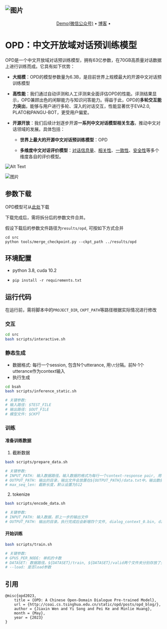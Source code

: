 
![图片](https://lingyou-1302942961.cos.ap-beijing.myqcloud.com/lingyou/166747137310657482761-5415-450b-a792-701f66b87229.png)
------




<p align="center">
  <a href="">Demo(微信公众号)</a> •
  <a href="">博客</a> •
</p>


# OPD：中文开放域对话预训练模型

OPD是一个中文开放域对话预训练模型，拥有63亿参数，在70GB高质量对话数据上进行训练而成。它具有如下优势：

- **大规模**：OPD的模型参数量为6.3B，是目前世界上规模最大的开源中文对话预训练模型

- **高性能**：我们通过自动评测和人工评测来全面评估OPD的性能。评测结果显示，OPD兼顾出色的闲聊能力与知识问答能力。得益于此，OPD的**多轮交互能力突出**，能够与用户进行多轮、深入的对话交互，性能显著优于EVA2.0, PLATO和PANGU-BOT，更受用户偏爱。

- **开源开放**：我们后续计划逐步开源**一系列中文对话模型相关生态**，推动中文对话领域的发展。具体包括：

  - **世界上最大的开源中文对话预训练模型**：OPD

  - **多维度中文对话评价模型**：[对话信息量](https://huggingface.co/thu-coai/roberta-zh-specific)、[相关性](https://huggingface.co/thu-coai/roberta-zh-sensible)、[一致性](https://huggingface.co/thu-coai/roberta-base-cdconv)、[安全性](https://huggingface.co/thu-coai/roberta-base-cold?text=%E6%88%91%E5%96%9C%E6%AC%A2%E4%BD%A0%E3%80%82+%E6%88%91%E7%88%B1%E4%BD%A0)等多个维度各自的评价模型。

![Alt Text](pic/multiturn.gif)

![图片](https://lingyou-1302942961.cos.ap-beijing.myqcloud.com/lingyou/1667550036683b4d9d64c-b8d9-463d-b06b-35648a84f323.png)


## 参数下载

OPD模型可从[此处](https://cloud.tsinghua.edu.cn/d/ea490ba85640419785b5/)下载

下载完成后，需将拆分后的参数文件合并。

假设下载后的参数文件路径为`results/opd`, 可按如下方式合并
```
cd src
python tools/merge_checkpoint.py --ckpt_path ../results/opd
```

## 环境配置

- python 3.8, cuda 10.2

- `pip install -r requirements.txt`

## 运行代码

在运行前，需将脚本中的`PROJECT_DIR`, `CKPT_PATH`等路径根据实际情况进行修改

### 交互


```bash
cd src
bash scripts/interactive.sh
```

### 静态生成

- 数据格式: 每行一个session, 包含N个utterance, 用`\t`分隔。前N-1个utterance作为context输入
- 执行生成
```bash
cd bsah
bash scripts/inference_static.sh

# 关键参数:
# 输入路径: $TEST_FILE
# 输出路径: $OUT_FILE
# 模型文件: $CKPT
```


### 训练

#### 准备训练数据

1. 截断数据
```bash
bash scripts/prepare_data.sh

# 关键参数:
# INPUT_PATH: 输入数据路径。输入数据的格式为每行一个context-response pair, 用\t分隔
# OUTPUT_PATH: 输出的目录，输出文件会放置在${OUTPUT_PATH}/data.txt中。输出数据的格式为 每行一个dict, 包含source和target两个字段，分别代表context和response。
# max_seq_len: 截断长度，默认设置为512
```

2. tokenize
```bash
bash scripts/encode_data.sh

# 关键参数:
# INPUT_PATH: 输入数据，即上一步的输出文件
# OUTPUT_PATH: 输出的目录。执行完成后会新增四个文件, dialog_context_0.bin, dialog_context_0.idx, dialog_target_0.bin, dialog_target_0.idx
```

#### 开始训练

```bash
bash scripts/train.sh

# 关键参数:
# GPUS_PER_NODE: 单机的卡数
# DATASET: 数据路径。${DATASET}/train, ${DATASET}/valid两个文件夹分别存放了处理好的训练集和验证集
# --load: 是否load参数
```

## 引用

```
@misc{opd2023,
    title = {OPD: A Chinese Open-Domain Dialogue Pre-trained Model},
    url = {http://coai.cs.tsinghua.edu.cn/static/opd/posts/opd_blog/},
    author = {Jiaxin Wen and Yi Song and Pei Ke and Minlie Huang},
    month = {May},
    year = {2023}
}
```